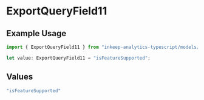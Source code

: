 # ExportQueryField11

## Example Usage

```typescript
import { ExportQueryField11 } from "inkeep-analytics-typescript/models/operations";

let value: ExportQueryField11 = "isFeatureSupported";
```

## Values

```typescript
"isFeatureSupported"
```